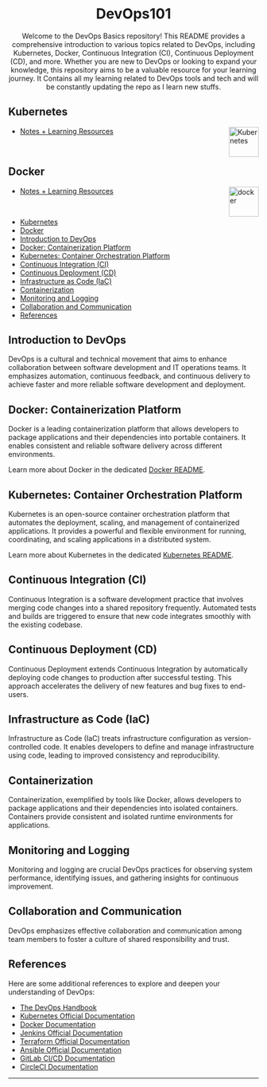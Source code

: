 <h1 align="center"> DevOps101 </h1>

<p align="center"> Welcome to the DevOps Basics repository! This README provides a comprehensive introduction to various topics related to DevOps, including Kubernetes, Docker, Continuous Integration (CI), Continuous Deployment (CD), and more. Whether you are new to DevOps or looking to expand your knowledge, this repository aims to be a valuable resource for your learning journey.
It Contains all my learning related to DevOps tools and tech and will be constantly updating the repo as I learn new stuffs.</p>

## Kubernetes

<img align="right" src="https://user-images.githubusercontent.com/51878265/200594367-f416d081-af8f-4f48-8008-998d005b317f.png" height="60" alt="Kubernetes">

- [Notes + Learning Resources](/Kubernetes/kubernetes.md)

<br>

## Docker

<img align="right" src="https://user-images.githubusercontent.com/51878265/200594916-47ba8a4c-fb94-4953-b179-dfb542df9499.png" height="60" alt="docker">

- [Notes + Learning Resources](/Docker/docker.md)

<br>

- [Kubernetes](#kubernetes)
- [Docker](#docker)
- [Introduction to DevOps](#introduction-to-devops)
- [Docker: Containerization Platform](#docker-containerization-platform)
- [Kubernetes: Container Orchestration Platform](#kubernetes-container-orchestration-platform)
- [Continuous Integration (CI)](#continuous-integration-ci)
- [Continuous Deployment (CD)](#continuous-deployment-cd)
- [Infrastructure as Code (IaC)](#infrastructure-as-code-iac)
- [Containerization](#containerization)
- [Monitoring and Logging](#monitoring-and-logging)
- [Collaboration and Communication](#collaboration-and-communication)
- [References](#references)

## Introduction to DevOps

DevOps is a cultural and technical movement that aims to enhance collaboration between software development and IT operations teams. It emphasizes automation, continuous feedback, and continuous delivery to achieve faster and more reliable software development and deployment.

## Docker: Containerization Platform

Docker is a leading containerization platform that allows developers to package applications and their dependencies into portable containers. It enables consistent and reliable software delivery across different environments.

Learn more about Docker in the dedicated [Docker README](/Docker).

## Kubernetes: Container Orchestration Platform

Kubernetes is an open-source container orchestration platform that automates the deployment, scaling, and management of containerized applications. It provides a powerful and flexible environment for running, coordinating, and scaling applications in a distributed system.

Learn more about Kubernetes in the dedicated [Kubernetes README](/Kubernetes/kubernetes.md).

## Continuous Integration (CI)

Continuous Integration is a software development practice that involves merging code changes into a shared repository frequently. Automated tests and builds are triggered to ensure that new code integrates smoothly with the existing codebase.

## Continuous Deployment (CD)

Continuous Deployment extends Continuous Integration by automatically deploying code changes to production after successful testing. This approach accelerates the delivery of new features and bug fixes to end-users.

## Infrastructure as Code (IaC)

Infrastructure as Code (IaC) treats infrastructure configuration as version-controlled code. It enables developers to define and manage infrastructure using code, leading to improved consistency and reproducibility.

## Containerization

Containerization, exemplified by tools like Docker, allows developers to package applications and their dependencies into isolated containers. Containers provide consistent and isolated runtime environments for applications.

## Monitoring and Logging

Monitoring and logging are crucial DevOps practices for observing system performance, identifying issues, and gathering insights for continuous improvement.

## Collaboration and Communication

DevOps emphasizes effective collaboration and communication among team members to foster a culture of shared responsibility and trust.

## References

Here are some additional references to explore and deepen your understanding of DevOps:

- [The DevOps Handbook](https://itrevolution.com/book/the-devops-handbook/)
- [Kubernetes Official Documentation](https://kubernetes.io/docs/)
- [Docker Documentation](https://docs.docker.com/)
- [Jenkins Official Documentation](https://www.jenkins.io/doc/)
- [Terraform Official Documentation](https://www.terraform.io/docs/)
- [Ansible Official Documentation](https://docs.ansible.com/)
- [GitLab CI/CD Documentation](https://docs.gitlab.com/ee/ci/)
- [CircleCI Documentation](https://circleci.com/docs/)

---
